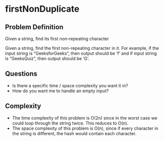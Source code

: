 # firstNonDuplicate

## Problem Definition
Given a string, find its first non-repeating character

Given a string, find the first non-repeating character in it. For example, if the input string is “GeeksforGeeks”, then output should be ‘f’ and if input string is “GeeksQuiz”, then output should be ‘G’.

## Questions
- Is there a specific time / space complexity you want it in?
- How do you want me to handle an empty input?

## Complexity
- The time complexity of this problem is O(2n) since in the worst case we could loop through the string twice.
This reduces to O(n).
- The space complexity of this problem is O(n), since if every character in the string is different, the hash would contain each character.
